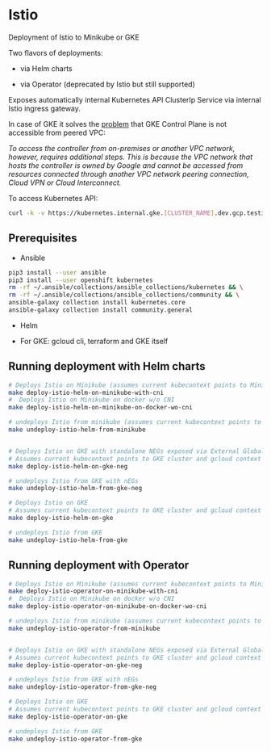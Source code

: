 # Istio

Deployment of Istio to Minikube or GKE

Two flavors of deployments:

* via Helm charts

* via Operator (deprecated by Istio but still supported)

Exposes automatically internal Kubernetes API ClusterIp Service via internal Istio ingress gateway.

In case of GKE it solves the [problem](https://cloud.google.com/solutions/creating-kubernetes-engine-private-clusters-with-net-proxies) that GKE Control Plane is not accessible from peered VPC:

  _To access the controller from on-premises or another VPC network, however, requires additional steps. This is because the VPC network that hosts the controller is owned by Google and cannot be accessed from resources connected through another VPC network peering connection, Cloud VPN or Cloud Interconnect._

To access Kubernetes API:

```bash
curl -k -v https://kubernetes.internal.gke.[CLUSTER_NAME].dev.gcp.testing/version
```

## Prerequisites

* Ansible

```bash
pip3 install --user ansible
pip3 install --user openshift kubernetes
rm -rf ~/.ansible/collections/ansible_collections/kubernetes && \
rm -rf ~/.ansible/collections/ansible_collections/community && \
ansible-galaxy collection install kubernetes.core
ansible-galaxy collection install community.general
```

* Helm

* For GKE: gcloud cli, terraform and GKE itself

## Running deployment with Helm charts

```bash
# Deploys Istio on Minikube (assumes current kubecontext points to Minikube) and CNI is enabled
make deploy-istio-helm-on-minikube-with-cni
#  Deploys Istio on Minikube on docker w/o CNI
make deploy-istio-helm-on-minikube-on-docker-wo-cni

# undeploys Istio from minikube (assumes current kubecontext points to Minikube)
make undeploy-istio-helm-from-minikube


# Deploys Istio on GKE with standalone NEGs exposed via External Global HTTPS LoadBalancer for external provisioning
# Assumes current kubecontext points to GKE cluster and gcloud context to project where GKE cluster is deployed
make deploy-istio-helm-on-gke-neg

# undeploys Istio from GKE with nEGs
make undeploy-istio-helm-from-gke-neg

# Deploys Istio on GKE
# Assumes current kubecontext points to GKE cluster and gcloud context to project where GKE cluster is deployed
make deploy-istio-helm-on-gke

# undeploys Istio from GKE
make undeploy-istio-helm-from-gke
```

## Running deployment with Operator

```bash
# Deploys Istio on Minikube (assumes current kubecontext points to Minikube) and CNI is enabled
make deploy-istio-operator-on-minikube-with-cni
#  Deploys Istio on Minikube on docker w/o CNI
make deploy-istio-operator-on-minikube-on-docker-wo-cni

# undeploys Istio from minikube (assumes current kubecontext points to Minikube)
make undeploy-istio-operator-from-minikube


# Deploys Istio on GKE with standalone NEGs exposed via External Global HTTPS LoadBalancer for external provisioning
# Assumes current kubecontext points to GKE cluster and gcloud context to project where GKE cluster is deployed
make deploy-istio-operator-on-gke-neg

# undeploys Istio from GKE with nEGs
make undeploy-istio-operator-from-gke-neg

# Deploys Istio on GKE
# Assumes current kubecontext points to GKE cluster and gcloud context to project where GKE cluster is deployed
make deploy-istio-operator-on-gke

# undeploys Istio from GKE
make undeploy-istio-operator-from-gke
```
